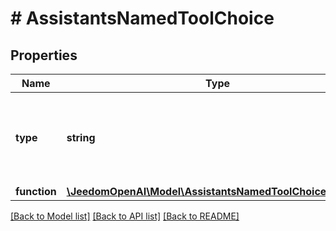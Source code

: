 # # AssistantsNamedToolChoice

## Properties

Name | Type | Description | Notes
------------ | ------------- | ------------- | -------------
**type** | **string** | The type of the tool. If type is &#x60;function&#x60;, the function name must be set |
**function** | [**\JeedomOpenAI\Model\AssistantsNamedToolChoiceFunction**](AssistantsNamedToolChoiceFunction.md) |  | [optional]

[[Back to Model list]](../../README.md#models) [[Back to API list]](../../README.md#endpoints) [[Back to README]](../../README.md)
